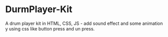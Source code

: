 # DurmPlayer-Kit
A drum player kit in HTML, CSS, JS - add sound effect and some animation y using css like button press and un press.
